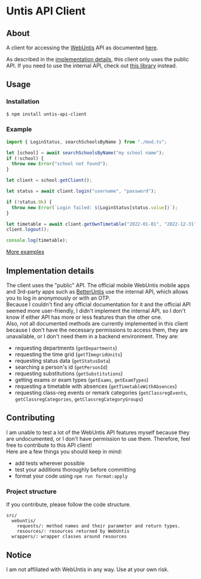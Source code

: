 # Untis API Client

## About

A client for accessing the [WebUntis](https://untis.com) API as documented
[here](https://untis-sr.ch/wp-content/uploads/2019/11/2018-09-20-WebUntis_JSON_RPC_API.pdf).

As described in the [implementation details](#implementation-details), this
client only uses the public API. If you need to use the internal API, check out
[this library](https://github.com/SchoolUtils/WebUntis) instead.

## Usage

### Installation

```bash
$ npm install untis-api-client
```

### Example

```ts
import { LoginStatus, searchSchoolsByName } from "./mod.ts";

let [school] = await searchSchoolsByName("my school name");
if (!school) {
  throw new Error("school not found");
}

let client = school.getClient();

let status = await client.login("username", "password");

if (!status.Ok) {
  throw new Error(`Login failed: ${LoginStatus[status.value]}`);
}

let timetable = await client.getOwnTimetable("2022-01-01", "2022-12-31");
client.logout();

console.log(timetable);
```

[More examples](examples/)

## Implementation details

The client uses the "public" API. The official mobile WebUntis mobile apps and
3rd-party apps such as [BetterUntis](https://github.com/SapuSeven/BetterUntis)
use the internal API, which allows you to log in anonymously or with an OTP.\
Because I couldn't find any official documentation for it and the official API
seemed more user-friendly, I didn't implement the internal API, so I don't know
if either API has more or less features than the other one.\
Also, not all documented methods are currently implemented in this client
because I don't have the necessary permissions to access them, they are
unavailable, or I don't need them in a backend environment. They are:

- requesting departments (`getDepartments`)
- requesting the time grid (`getTImegridUnits`)
- requesting status data (`getStatusData`)
- searching a person's id (`getPersonId`)
- requesting substitutions (`getSubstitutions`)
- getting exams or exam types (`getExams`, `getExamTypes`)
- requesting a timetable with absences (`getTimetableWithAbsences`)
- requesting class-reg events or remark categories (`getClassregEvents`,
  `getClassregCategories`, `getClassregCategoryGroups`)

## Contributing

I am unable to test a lot of the WebUntis API features myself because they are
undocumented, or I don't have permission to use them. Therefore, feel free to
contribute to this API client!\
Here are a few things you should keep in mind:

- add tests wherever possible
- test your additions thoroughly before committing
- format your code using `npm run format:apply`

### Project structure

If you contribute, please follow the code structure.

```
src/
  webuntis/
    requests/: method names and their parameter and return types.
    resources/: resources returned by WebUntis
  wrappers/: wrapper classes around resources
```

## Notice

I am not affiliated with WebUntis in any way. Use at your own risk.
